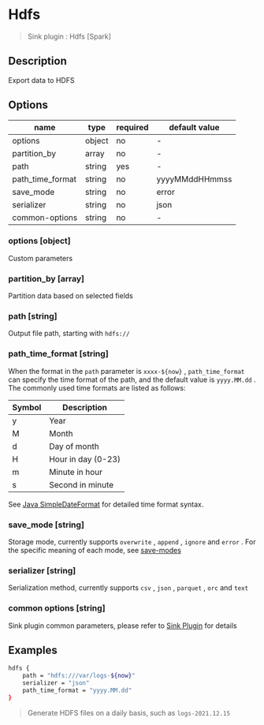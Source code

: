 # Hdfs

> Sink plugin : Hdfs [Spark]

## Description

Export data to HDFS

## Options

| name             | type   | required | default value  |
| ---------------- | ------ | -------- | -------------- |
| options          | object | no       | -              |
| partition_by     | array  | no       | -              |
| path             | string | yes      | -              |
| path_time_format | string | no       | yyyyMMddHHmmss |
| save_mode        | string | no       | error          |
| serializer       | string | no       | json           |
| common-options   | string | no       | -              |

### options [object]

Custom parameters

### partition_by [array]

Partition data based on selected fields

### path [string]

Output file path, starting with `hdfs://`

### path_time_format [string]

When the format in the `path` parameter is `xxxx-${now}` , `path_time_format` can specify the time format of the path, and the default value is `yyyy.MM.dd` . The commonly used time formats are listed as follows:

| Symbol | Description        |
| ------ | ------------------ |
| y      | Year               |
| M      | Month              |
| d      | Day of month       |
| H      | Hour in day (0-23) |
| m      | Minute in hour     |
| s      | Second in minute   |

See [Java SimpleDateFormat](https://docs.oracle.com/javase/tutorial/i18n/format/simpleDateFormat.html) for detailed time format syntax.

### save_mode [string]

Storage mode, currently supports `overwrite` , `append` , `ignore` and `error` . For the specific meaning of each mode, see [save-modes](https://spark.apache.org/docs/latest/sql-programming-guide.html#save-modes)

### serializer [string]

Serialization method, currently supports `csv` , `json` , `parquet` , `orc` and `text`

### common options [string]

Sink plugin common parameters, please refer to [Sink Plugin](./sink-plugin.md) for details

## Examples

```bash
hdfs {
    path = "hdfs:///var/logs-${now}"
    serializer = "json"
    path_time_format = "yyyy.MM.dd"
}
```

> Generate HDFS files on a daily basis, such as `logs-2021.12.15`
